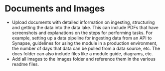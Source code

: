 # Documents and Images

- Upload documents with detailed information on ingesting, structuring and getting the data into the data lake. This can include PDFs that have screenshots and explanations on the steps for performing tasks. For example, setting up a data pipeline for ingesting data from an API to Synapse, guidelines for using the module in a production environment, the number of days that data can be pulled from a data source, etc. The docs folder can also include files like a module guide, diagrams, etc.
- Add all images to the Images folder and reference them in the various readme files.

